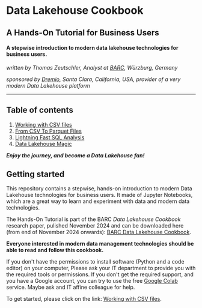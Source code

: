 # Data Lakehouse Cookbook 
## A Hands-On Tutorial for Business Users

#### A stepwise introduction to modern data lakehouse technologies for business users.


*written by Thomas Zeutschler, Analyst at [BARC](https://barc.com), Würzburg, Germany*
 
*sponsored by [Dremio](https://www.dremio.com), Santa Clara, California, USA, provider of a very modern Data Lakehouse platform*

---------

## Table of contents

1. [Working with CSV files](01_working_with_csv_files.ipynb)
2. [From CSV To Parquet Files](02_from_csv_to_parquet_files.ipynb)
3. [Lightning Fast SQL Analysis](03_lightning_fast_sql_analysis.ipynb)
4. [Data Lakehouse Magic](04_data_lakehouse_magic.ipynb)

***Enjoy the journey, and become a Data Lakehouse fan!***

## Getting started
This repository contains a stepwise, hands-on introduction to modern Data Lakehouse technologies for business users.
It made of Jupyter Notebooks, which are a great way to learn and experiment with data and modern data technologies.

The Hands-On Tutorial is part of the BARC *Data Lakehouse Cookbook* research paper, pulished November 2024 and can be downloaded here 
(from end of November 2024 onwards): [BARC Data Lakehouse Cookbook](https://www.dremio.com/lp/barc-data-lakehouse-cookbook/).

**Everyone interested in modern data management technologies should be able to read and follow this cookbook.**

If you don't have the permissions to install software (Python and a code editor) on your computer, 
Please ask your IT department to provide you with the required tools or permissions. If you don't 
get the required support, and you have a Google account, you can try to use the free 
[Google Colab](https://colab.research.google.com/notebooks/intro.ipynb) service. Maybe
ask and IT affine colleague for help. 

To get started, please click on the link: [Working with CSV files](01_working_with_csv_files.ipynb).




